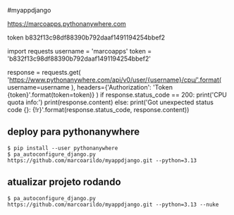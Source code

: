 #myappdjango

https://marcoapps.pythonanywhere.com

token
b832f13c98df88390b792daaf1491194254bbef2

import requests
username = 'marcoapps'
token = 'b832f13c98df88390b792daaf1491194254bbef2'

response = requests.get(
    'https://www.pythonanywhere.com/api/v0/user/{username}/cpu/'.format(
        username=username
    ),
    headers={'Authorization': 'Token {token}'.format(token=token)}
)
if response.status_code == 200:
    print('CPU quota info:')
    print(response.content)
else:
    print('Got unexpected status code {}: {!r}'.format(response.status_code, response.content))
                        


## deploy para pythonanywhere
```
$ pip install --user pythonanywhere
$ pa_autoconfigure_django.py https://github.com/marcoarildo/myappdjango.git --python=3.13
```

## atualizar projeto rodando
```
$ pa_autoconfigure_django.py https://github.com/marcoarildo/myappdjango.git --python=3.13 --nuke
```
